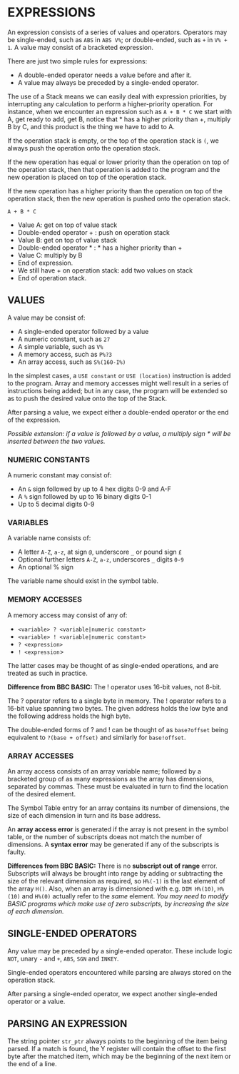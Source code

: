 # EXPRESSIONS

An expression consists of a series of values and operators.  Operators may be single-ended,
such as `ABS` in `ABS V%`; or double-ended, such as `+` in `V% + 1`.  A value may consist of
a bracketed expression.

There are just two simple rules for expressions:
+ A double-ended operator needs a value before and after it.
+ A value may always be preceded by a single-ended operator.

The use of a Stack means we can easily deal with expression priorities, by interrupting any
calculation to perform a higher-priority operation.  For instance, when we encounter an
expression such as `A + B * C` we start with A, get ready to add, get B, notice that * has
a higher priority than +, multiply B by C, and this product is the thing we have to add to A.

If the operation stack is empty, or the top of the operation stack is `(`, we always push
the operation onto the operation stack.

If the new operation has equal or lower priority than the operation on top of the
operation stack, then that operation is added to the program and the new operation is
placed on top of the operation stack.

If the new operation has a higher priority than the operation on top of the operation stack,
then the new operation is pushed onto the operation stack.


`A + B * C`
+ Value A: get on top of value stack
+ Double-ended operator + : push on operation stack
+ Value B: get on top of value stack
+ Double-ended operator * : * has a higher priority than +
+ Value C: multiply by B
+ End of expression.
+ We still have + on operation stack: add two values on stack
+ End of operation stack.



## VALUES

A value may be consist of:
+ A single-ended operator followed by a value
+ A numeric constant, such as `27`
+ A simple variable, such as `V%`
+ A memory access, such as `P%?3`
+ An array access, such as `S%(160-I%)`

In the simplest cases, a `USE constant` or `USE (location)` instruction is added to the program.
Array and memory accesses might well result in a series of instructions being added; but in any
case, the program will be extended so as to push the desired value onto the top of the Stack.

After parsing a value, we expect either a double-ended operator or the end of the expression.

_Possible extension: if a value is followed by a value, a multiply sign * will be inserted
between the two values._

### NUMERIC CONSTANTS

A numeric constant may consist of:
+ An `&` sign followed by up to 4 hex digits 0-9 and A-F
+ A `%` sign followed by up to 16 binary digits 0-1
+ Up to 5 decimal digits 0-9

### VARIABLES

A variable name consists of:
+ A letter `A-Z`, `a-z`, at sign `@`, underscore `_` or pound sign `£`
+ Optional further letters `A-Z`, `a-z`, underscores `_` digits `0-9`
+ An optional % sign

The variable name should exist in the symbol table.

### MEMORY ACCESSES

A memory access may consist of any of:
+ `<variable> ? <variable|numeric constant>`
+ `<variable> ! <variable|numeric constant>`
+ `? <expression>`
+ `! <expression`>

The latter cases may be thought of as single-ended operations, and are treated
as such in practice.

**Difference from BBC BASIC:** The ! operator uses 16-bit values, not 8-bit.

The ? operator refers to a single byte in memory.  The ! operator refers to a
16-bit value spanning two bytes.  The given address holds the low byte and the
following address holds the high byte.

The double-ended forms of ? and ! can be thought of as `base?offset` being
equivalent to `?(base + offset)` and similarly for `base!offset`.  

### ARRAY ACCESSES

An array access consists of an array variable name; followed by a bracketed group
of as many expressions as the array has dimensions, separated by commas.  These must
be evaluated in turn to find the location of the desired element.

The Symbol Table entry for an array contains its number of dimensions, the size of
each dimension in turn and its base address.

An **array access error** is generated if the array is not present in the symbol
table, or the number of subscripts doeas not match the number of dimensions.
A **syntax error** may be generated if any of the subscripts is faulty.

**Differences from BBC BASIC:** There is no **subscript out of range** error.
Subscripts will always be brought into range by adding or subtracting the size of
the relevant dimension as required, so `H%(-1)` is the last element of the array
`H()`.  Also, when an array is dimensioned with e.g. `DIM H%(10)`, `H%(10)` and `H%(0)`
actually refer to the _same_ element.  _You may need to modify BASIC programs which
make use of zero subscripts, by increasing the size of each dimension._

## SINGLE-ENDED OPERATORS

Any value may be preceded by a single-ended operator.  These include logic `NOT`, unary
`-` and `+`, `ABS`, `SGN` and `INKEY`.

Single-ended operators encountered while parsing are always stored on the operation
stack.

After parsing a single-ended operator, we expect another single-ended operator or a
value.




## PARSING AN EXPRESSION

The string pointer `str_ptr` always points to the beginning of the item being
parsed.  If a match is found, the Y register will contain the offset to the
first byte after the matched item, which may be the beginning of the next item
or the end of a line.


